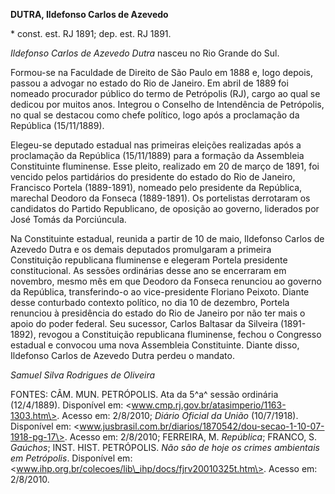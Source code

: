 **DUTRA, Ildefonso Carlos de Azevedo**

\* const. est. RJ 1891; dep. est. RJ 1891.

*Ildefonso Carlos de Azevedo Dutra* nasceu no Rio Grande do Sul.

Formou-se na Faculdade de Direito de São Paulo em 1888 e, logo depois,
passou a advogar no estado do Rio de Janeiro. Em abril de 1889 foi
nomeado procurador público do termo de Petrópolis (RJ), cargo ao qual se
dedicou por muitos anos. Integrou o Conselho de Intendência de
Petrópolis, no qual se destacou como chefe político, logo após a
proclamação da República (15/11/1889).

Elegeu-se deputado estadual nas primeiras eleições realizadas após a
proclamação da República (15/11/1889) para a formação da Assembleia
Constituinte fluminense. Esse pleito, realizado em 20 de março de 1891,
foi vencido pelos partidários do presidente do estado do Rio de Janeiro,
Francisco Portela (1889-1891), nomeado pelo presidente da República,
marechal Deodoro da Fonseca (1889-1891). Os portelistas derrotaram os
candidatos do Partido Republicano, de oposição ao governo, liderados por
José Tomás da Porciúncula.

Na Constituinte estadual, reunida a partir de 10 de maio, Ildefonso
Carlos de Azevedo Dutra e os demais deputados promulgaram a primeira
Constituição republicana fluminense e elegeram Portela presidente
constitucional. As sessões ordinárias desse ano se encerraram em
novembro, mesmo mês em que Deodoro da Fonseca renunciou ao governo da
República, transferindo-o ao vice-presidente Floriano Peixoto. Diante
desse conturbado contexto político, no dia 10 de dezembro, Portela
renunciou à presidência do estado do Rio de Janeiro por não ter mais o
apoio do poder federal. Seu sucessor, Carlos Baltasar da Silveira
(1891-1892), revogou a Constituição republicana fluminense, fechou o
Congresso estadual e convocou uma nova Assembleia Constituinte. Diante
disso, Ildefonso Carlos de Azevedo Dutra perdeu o mandato.

*Samuel Silva Rodrigues de Oliveira*

FONTES: CÂM. MUN. PETRÓPOLIS. Ata da 5^a^ sessão ordinária (12/4/1889).
Disponível em: \<www.cmp.rj.gov.br/atasimperio/1163-1303.htm\>. Acesso
em: 2/8/2010; *Diário Oficial da União* (10/7/1918). Disponível em:
\<www.jusbrasil.com.br/diarios/1870542/dou-secao-1-10-07-1918-pg-17\>.
Acesso em: 2/8/2010; FERREIRA, M. *República*; FRANCO, S. *Gaúchos*;
INST. HIST. PETRÓPOLIS. *Não são de hoje os crimes ambientais em
Petrópolis*. Disponível em:
\<www.ihp.org.br/colecoes/lib\_ihp/docs/fjrv20010325t.htm\>. Acesso em:
2/8/2010.
